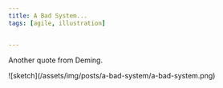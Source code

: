 ```yaml
---
title: A Bad System...
tags: [agile, illustration]


---
```


Another quote from Deming.

![sketch]\(/assets/img/posts/a-bad-system/a-bad-system.png)
